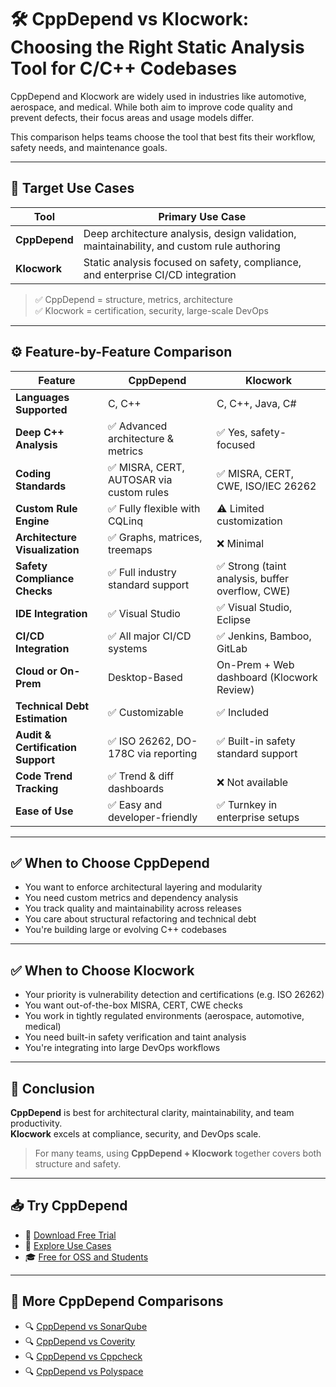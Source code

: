 <!--
title: CppDepend vs Klocwork – Static Analysis Comparison for C++
description: Compare CppDepend and Klocwork for C/C++ static analysis. Understand safety support, architectural metrics, and which tool fits your project.
keywords: cppdepend, klocwork, c++ static analysis, misra, cert, autosar, iso 26262, security compliance, software quality
canonical: https://www.cppdepend.com/documentation/cppdepend-vs-klocwork
-->

# 🛠️ CppDepend vs Klocwork: Choosing the Right Static Analysis Tool for C/C++ Codebases

CppDepend and Klocwork are widely used in industries like automotive, aerospace, and medical. While both aim to improve code quality and prevent defects, their focus areas and usage models differ.

This comparison helps teams choose the tool that best fits their workflow, safety needs, and maintenance goals.

---

## 🎯 Target Use Cases

| Tool        | Primary Use Case                                                                 |
|-------------|-----------------------------------------------------------------------------------|
| **CppDepend** | Deep architecture analysis, design validation, maintainability, and custom rule authoring |
| **Klocwork**  | Static analysis focused on safety, compliance, and enterprise CI/CD integration |

> ✅ CppDepend = structure, metrics, architecture  
> ✅ Klocwork = certification, security, large-scale DevOps

---

## ⚙️ Feature-by-Feature Comparison

| **Feature**                  | **CppDepend**                                           | **Klocwork**                                         |
|------------------------------|----------------------------------------------------------|-------------------------------------------------------|
| **Languages Supported**      | C, C++                                                  | C, C++, Java, C#                                      |
| **Deep C++ Analysis**        | ✅ Advanced architecture & metrics                       | ✅ Yes, safety-focused                                 |
| **Coding Standards**         | ✅ MISRA, CERT, AUTOSAR via custom rules                 | ✅ MISRA, CERT, CWE, ISO/IEC 26262                     |
| **Custom Rule Engine**       | ✅ Fully flexible with CQLinq                            | ⚠️ Limited customization                              |
| **Architecture Visualization** | ✅ Graphs, matrices, treemaps                          | ❌ Minimal                                             |
| **Safety Compliance Checks** | ✅ Full industry standard support                        | ✅ Strong (taint analysis, buffer overflow, CWE)       |
| **IDE Integration**          | ✅ Visual Studio                                         | ✅ Visual Studio, Eclipse                              |
| **CI/CD Integration**        | ✅ All major CI/CD systems                               | ✅ Jenkins, Bamboo, GitLab                             |
| **Cloud or On-Prem**         | Desktop-Based                                           | On-Prem + Web dashboard (Klocwork Review)             |
| **Technical Debt Estimation**| ✅ Customizable                                          | ✅ Included                                            |
| **Audit & Certification Support** | ✅ ISO 26262, DO-178C via reporting                | ✅ Built-in safety standard support                    |
| **Code Trend Tracking**      | ✅ Trend & diff dashboards                               | ❌ Not available                                       |
| **Ease of Use**              | ✅ Easy and developer-friendly                           | ✅ Turnkey in enterprise setups                        |

---

## ✅ When to Choose CppDepend

- You want to enforce architectural layering and modularity
- You need custom metrics and dependency analysis
- You track quality and maintainability across releases
- You care about structural refactoring and technical debt
- You're building large or evolving C++ codebases

---

## ✅ When to Choose Klocwork

- Your priority is vulnerability detection and certifications (e.g. ISO 26262)
- You want out-of-the-box MISRA, CERT, CWE checks
- You work in tightly regulated environments (aerospace, automotive, medical)
- You need built-in safety verification and taint analysis
- You're integrating into large DevOps workflows

---

## 🧠 Conclusion

**CppDepend** is best for architectural clarity, maintainability, and team productivity.  
**Klocwork** excels at compliance, security, and DevOps scale.

> For many teams, using **CppDepend + Klocwork** together covers both structure and safety.

---

## 📥 Try CppDepend

- 🔗 [Download Free Trial](https://www.cppdepend.com/download)  
- 📄 [Explore Use Cases](https://www.cppdepend.com/use-cases)  
- 🎓 [Free for OSS and Students](https://www.cppdepend.com/cppdepend-for-oss)

---

## 🔁 More CppDepend Comparisons

- 🔍 [CppDepend vs SonarQube](cppdepend-vs-sonarqube.md)  
- 🔍 [CppDepend vs Coverity](cppdepend-vs-coverity.md)  
- 🔍 [CppDepend vs Cppcheck](cppdepend-vs-cppcheck.md)  
- 🔍 [CppDepend vs Polyspace](cppdepend-vs-polyspace.md)
